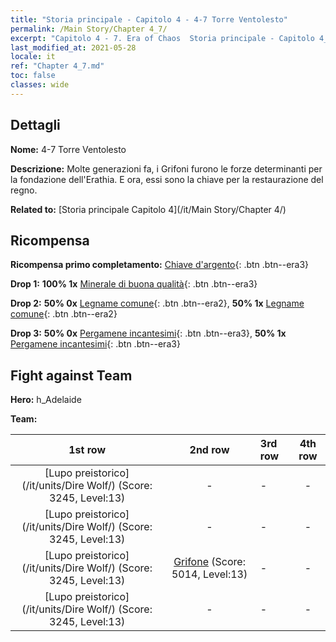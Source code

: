 ```yaml
---
title: "Storia principale - Capitolo 4 - 4-7 Torre Ventolesto"
permalink: /Main Story/Chapter 4_7/
excerpt: "Capitolo 4 - 7. Era of Chaos  Storia principale - Capitolo 4_7. 4-7 Torre Ventolesto"
last_modified_at: 2021-05-28
locale: it
ref: "Chapter 4_7.md"
toc: false
classes: wide
---
```


## Dettagli

 **Nome:** 4-7 Torre Ventolesto

 **Descrizione:** Molte generazioni fa, i Grifoni furono le forze determinanti per la fondazione dell'Erathia. E ora, essi sono la chiave per la restaurazione del regno.

 **Related to:** [Storia principale Capitolo 4](/it/Main Story/Chapter 4/)

## Ricompensa

 **Ricompensa primo completamento:** [Chiave d'argento](/ItemsIT/con_693/){: .btn .btn--era3}

 **Drop 1:** **100% 1x** [Minerale di buona qualità](/ItemsIT/mat_12/){: .btn .btn--era3}

 **Drop 2:** **50% 0x** [Legname comune](/ItemsIT/mat_7/){: .btn .btn--era2}, **50% 1x** [Legname comune](/ItemsIT/mat_7/){: .btn .btn--era2}

 **Drop 3:** **50% 0x** [Pergamene incantesimi](/ItemsIT/con_694/){: .btn .btn--era3}, **50% 1x** [Pergamene incantesimi](/ItemsIT/con_694/){: .btn .btn--era3}


## Fight against Team
 **Hero:** h_Adelaide

 **Team:**


  | 1st row | 2nd row | 3rd row | 4th row |
  |:----:|:----:|:----|:----:|
  | [Lupo preistorico](/it/units/Dire Wolf/) (Score: 3245, Level:13)  | - | - | - |
  | [Lupo preistorico](/it/units/Dire Wolf/) (Score: 3245, Level:13)  | - | - | - |
  | [Lupo preistorico](/it/units/Dire Wolf/) (Score: 3245, Level:13)  | [Grifone](/it/units/Griffin/) (Score: 5014, Level:13)  | - | - |
  | [Lupo preistorico](/it/units/Dire Wolf/) (Score: 3245, Level:13)  | - | - | - |


